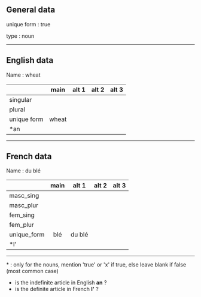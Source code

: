 ## General data

unique form : true

type : noun

---

## English data

Name : wheat

|             | main  | alt 1 | alt 2 | alt 3 |
| :---------- | :---: | :---: | :---: | ----- |
| singular    |       |       |       |       |
| plural      |       |       |       |       |
| unique form | wheat |       |       |       |
| \*an        |       |       |       |       |

---

## French data

Name : du blé

|             | main | alt 1  | alt 2 | alt 3 |
| :---------- | :--: | :----: | :---: | :---: |
| masc_sing   |      |        |       |       |
| masc_plur   |      |        |       |       |
| fem_sing    |      |        |       |       |
| fem_plur    |      |        |       |       |
| unique_form | blé  | du blé |       |       |
| \*l'        |      |        |       |       |

---

\* : only for the nouns, mention 'true' or 'x' if true, else leave blank if false (most common case)

- is the indefinite article in English **an** ?
- is the definite article in French **l'** ?
